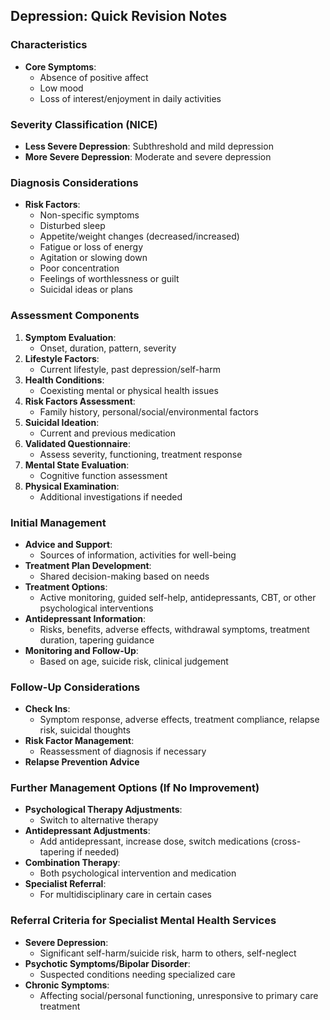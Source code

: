## Depression: Quick Revision Notes

### Characteristics
- **Core Symptoms**: 
  - Absence of positive affect
  - Low mood
  - Loss of interest/enjoyment in daily activities
  
### Severity Classification (NICE)
- **Less Severe Depression**: Subthreshold and mild depression
- **More Severe Depression**: Moderate and severe depression

### Diagnosis Considerations
- **Risk Factors**: 
  - Non-specific symptoms
  - Disturbed sleep
  - Appetite/weight changes (decreased/increased)
  - Fatigue or loss of energy
  - Agitation or slowing down
  - Poor concentration
  - Feelings of worthlessness or guilt
  - Suicidal ideas or plans

### Assessment Components
1. **Symptom Evaluation**: 
   - Onset, duration, pattern, severity
2. **Lifestyle Factors**: 
   - Current lifestyle, past depression/self-harm
3. **Health Conditions**: 
   - Coexisting mental or physical health issues
4. **Risk Factors Assessment**: 
   - Family history, personal/social/environmental factors
5. **Suicidal Ideation**: 
   - Current and previous medication
6. **Validated Questionnaire**: 
   - Assess severity, functioning, treatment response
7. **Mental State Evaluation**: 
   - Cognitive function assessment
8. **Physical Examination**: 
   - Additional investigations if needed

### Initial Management
- **Advice and Support**: 
  - Sources of information, activities for well-being
- **Treatment Plan Development**: 
  - Shared decision-making based on needs
- **Treatment Options**:
  - Active monitoring, guided self-help, antidepressants, CBT, or other psychological interventions
- **Antidepressant Information**: 
  - Risks, benefits, adverse effects, withdrawal symptoms, treatment duration, tapering guidance
- **Monitoring and Follow-Up**: 
  - Based on age, suicide risk, clinical judgement

### Follow-Up Considerations
- **Check Ins**: 
  - Symptom response, adverse effects, treatment compliance, relapse risk, suicidal thoughts
- **Risk Factor Management**: 
  - Reassessment of diagnosis if necessary
- **Relapse Prevention Advice**

### Further Management Options (If No Improvement)
- **Psychological Therapy Adjustments**: 
  - Switch to alternative therapy
- **Antidepressant Adjustments**: 
  - Add antidepressant, increase dose, switch medications (cross-tapering if needed)
- **Combination Therapy**: 
  - Both psychological intervention and medication
- **Specialist Referral**: 
  - For multidisciplinary care in certain cases

### Referral Criteria for Specialist Mental Health Services
- **Severe Depression**: 
  - Significant self-harm/suicide risk, harm to others, self-neglect
- **Psychotic Symptoms/Bipolar Disorder**: 
  - Suspected conditions needing specialized care
- **Chronic Symptoms**: 
  - Affecting social/personal functioning, unresponsive to primary care treatment